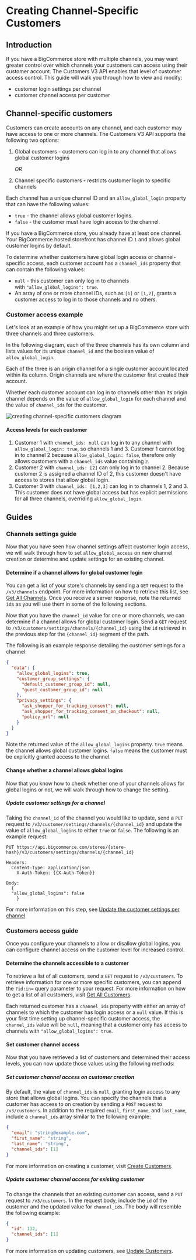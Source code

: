 # Creating Channel-Specific Customers

## Introduction

If you have a BigCommerce store with multiple channels, you may want greater control over which channels your customers can access using their customer account. The Customers V3 API enables that level of customer access control. This guide will walk you through how to view and modify:

- customer login settings per channel
- customer channel access per customer

## Channel-specific customers

Customers can create accounts on any channel, and each customer may have access to one or more channels. The Customers V3 API supports the following two options:

1. Global customers **-** customers can log in to any channel that allows global customer logins

   _OR_

2. Channel specific customers **-** restricts customer login to specific channels

Each channel has a unique channel ID and an `allow_global_login` property that can have the following values:

- `true` - the channel allows global customer logins.
- `false` - the customer must have login access to the channel.

If you have a BigCommerce store, you already have at least one channel. Your BigCommerce hosted storefront has channel ID `1` and allows global customer logins by default.

To determine whether customers have global login access or channel-specific access, each customer account has a `channel_ids` property that can contain the following values:

- `null` - this customer can only log in to channels with `"allow_global_logins": true`.
- An array of one or more channel IDs, such as `[1]` or `[1,2]`, grants a customer access to log in to those channels and no others.

### Customer access example

Let's look at an example of how you might set up a BigCommerce store with three channels and three customers.

In the following diagram, each of the three channels has its own column and lists values for its unique `channel_id` and the boolean value of `allow_global_login`.

Each of the three is an origin channel for a single customer account located within its column. Origin channels are where the customer first created their account.

Whether each customer account can log in to channels other than its origin channel depends on the value of `allow_global_login` for each channel and the value of `channel_ids` for the customer.

![creating channel-specific customers diagram](https://storage.googleapis.com/bigcommerce-production-dev-center/images/channel-specific-customers.png)

#### Access levels for each customer

1. Customer 1 with `channel_ids: null` can log in to any channel with `allow_global_login: true`, so channels 1 and 3. Customer 1 cannot log in to channel 2 because `allow_global_login: false`, therefore only allows customers with a `channel_ids` value containing `2`.
2. Customer 2 with `channel_ids: [2]` can only log in to channel 2. Because customer 2 is assigned a channel ID of 2, this customer doesn't have access to stores that allow global login.
3. Customer 3 with `channel_ids: [1,2,3]` can log in to channels 1, 2 and 3. This customer does not have global access but has explicit permissions for all three channels, overriding `allow_global_login`.

## Guides

### Channels settings guide

Now that you have seen how channel settings affect customer login access, we will walk through how to set `allow_global_access` on new channel creation or determine and update settings for an existing channel.

#### Determine if a channel allows for global customer login

You can get a list of your store's channels by sending a `GET` request to the `/v3/channels` endpoint. For more information on how to retrieve this list, see [Get All Channels](https://developer.bigcommerce.com/api-reference/store-management/channels/channels/listchannels). Once you receive a server response, note the returned `id`s as you will use them in some of the following sections.

Now that you have the `channel_id` value for one or more channels, we can determine if a channel allows for global customer login. Send a `GET` request to `/v3/customers/settings/channels/{channel_id}` using the `id` retrieved in the previous step for the `{channel_id}` segment of the path.

The following is an example response detailing the customer settings for a channel:

```json
{
  "data": {
    "allow_global_logins": true,
    "customer_group_settings": {
      "default_customer_group_id": null,
      "guest_customer_group_id": null
    },
    "privacy_settings": {
      "ask_shopper_for_tracking_consent": null,
      "ask_shopper_for_tracking_consent_on_checkout": null,
      "policy_url": null
    }
  }
}
```

Note the returned value of the `allow_global_logins` property. `true` means the channel allows global customer logins. `false` means the customer must be explicitly granted access to the channel.

#### Change whether a channel allows global logins

Now that you know how to check whether one of your channels allows for global logins or not, we will walk through how to change the setting.

##### Update customer settings for a channel

Taking the `channel_id` of the channel you would like to update, send a `PUT` request to `/v3/customer/settings/channels/{channel_id}` and update the value of `allow_global_logins` to either `true` or `false`. The following is an example request:

```
PUT https://api.bigcommerce.com/stores/{store-hash}/v3/customers/settings/channels/{channel_id}

Headers:
  Content-Type: application/json
	X-Auth-Token: {{X-Auth-Token}}

Body:
  {
  "allow_global_logins": false
	}
```

For more information on this step, see [Update the customer settings per channel](https://developer.bigcommerce.com/api-reference/store-management/customers-v3/customer-settings-channel/customersettingschannelput).

### Customers access guide

Once you configure your channels to allow or disallow global logins, you can configure channel access on the customer level for increased control.

#### Determine the channels accessible to a customer

To retrieve a list of all customers, send a `GET` request to `/v3/customers`. To retrieve information for one or more specific customers, you can append the `?id:in=` query parameter to your request. For more information on how to get a list of all customers, visit [Get All Customers](https://developer.bigcommerce.com/api-reference/store-management/customers-v3/customers/customersget).

Each returned customer has a `channel_ids` property with either an array of channels to which the customer has login access or a `null` value. If this is your first time setting up channel-specific customer access, the `channel_ids` value will be `null`, meaning that a customer only has access to channels with `"allow_global_logins": true`.

#### Set customer channel access

Now that you have retrieved a list of customers and determined their access levels, you can now update those values using the following methods:

##### Set customer channel access on customer creation

By default, the value of `channel_ids` is `null`, granting login access to any store that allows global logins. You can specify the channels that a customer has access to on creation by sending a `POST` request to `/v3/customers`. In addition to the required `email`, `first_name`, and `last_name`, include a `channel_ids` array similar to the following example:

```json
{
  "email": "string@example.com",
  "first_name": "string",
  "last_name": "string",
  "channel_ids": [1]
}
```

For more information on creating a customer, visit [Create Customers](https://developer.bigcommerce.com/api-reference/store-management/customers-v3/customers/customerspost).

##### Update customer channel access for existing customer

To change the channels that an existing customer can access, send a `PUT` request to `/v3/customers`. In the request body, include the `id` of the customer and the updated value for `channel_ids`. The body will resemble the following example:

```json
{
  "id": 132,
  "channel_ids": [1]
}
```

For more information on updating customers, see [Update Customers](https://developer.bigcommerce.com/api-reference/store-management/customers-v3/customers/customersput).
